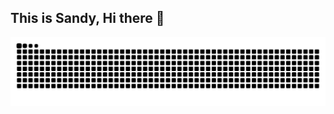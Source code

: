 ## This is Sandy, Hi there 👋

<picture>
  <source media="(prefers-color-scheme: dark)" srcset="https://raw.githubusercontent.com/SandykidYao/SandykidYao/output/github-contribution-grid-snake-dark.svg">
  <source media="(prefers-color-scheme: light)" srcset="https://raw.githubusercontent.com/SandykidYao/SandykidYao/output/github-contribution-grid-snake.svg">
  <img alt="github contribution grid snake animation" src="https://raw.githubusercontent.com/SandykidYao/SandykidYao/output/github-contribution-grid-snake.svg">
</picture>

<!-- ![Anurag's GitHub stats](https://github-readme-stats.vercel.app/api?username=SandyKidYao&show_icons=true&theme=onedark&count_private=true) -->

<!--
**SandyKidYao/SandyKidYao** is a ✨ _special_ ✨ repository because its `README.md` (this file) appears on your GitHub profile.

Here are some ideas to get you started:

- 🔭 I’m currently working on ...
- 🌱 I’m currently learning ...
- 👯 I’m looking to collaborate on ...
- 🤔 I’m looking for help with ...
- 💬 Ask me about ...
- 📫 How to reach me: ...
- 😄 Pronouns: ...
- ⚡ Fun fact: ...
-->
